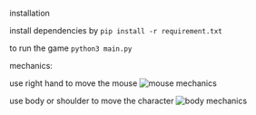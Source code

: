 installation

install dependencies by 
```pip install -r requirement.txt```

to run the game
```python3 main.py```


mechanics:

use right hand to move the mouse
![mouse mechanics](/public/1.png)

use body or shoulder to move the character
![body mechanics](/public/2.png)
